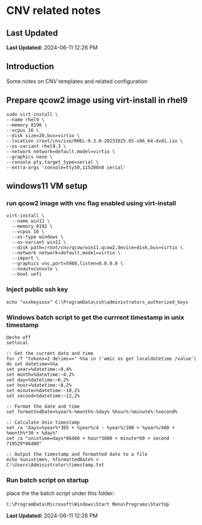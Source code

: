 CNV related notes
===========================================================
## Last Updated
**Last Updated:** 2024-06-11 12:26 PM

## Introduction
Some notes on CNV templates and related configuration

## Prepare qcow2 image using virt-install in rhel9
```
sudo virt-install \
--name rhel9 \
--memory 8196 \
--vcpus 16 \
--disk size=20,bus=virtio \
--location /root/cnv/iso/RHEL-9.3.0-20231025.65-x86_64-dvd1.iso \
--os-variant rhel9.3 \
--network network=default,model=virtio \
--graphics none \
--console pty,target_type=serial \
--extra-args 'console=ttyS0,115200n8 serial'

```

## windows11 VM setup

### run qcow2 image with vnc flag enabled using virt-install
```
virt-install \
  --name win11 \
  --memory 8192 \
  --vcpus 16 \
  --os-type windows \
  --os-variant win11 \
  --disk path=/root/cnv/qcow/win11.qcow2,device=disk,bus=virtio \
  --network network=default,model=virtio \
  --import \
  --graphics vnc,port=5988,listen=0.0.0.0 \
  --noautoconsole \
  --boot uefi
```

### Inject public ssh key
```
echo "xxxkeysxxx" C:\ProgramData\ssh\administrators_authorized_keys
```

### Windows batch script to get the currrent timestamp in unix timestamp

```
@echo off
setlocal

:: Get the current date and time
for /f "tokens=2 delims==" %%a in ('wmic os get localdatetime /value') do set datetime=%%a
set year=%datetime:~0,4%
set month=%datetime:~4,2%
set day=%datetime:~6,2%
set hour=%datetime:~8,2%
set minute=%datetime:~10,2%
set second=%datetime:~12,2%

:: Format the date and time
set formattedDate=%year%-%month%-%day% %hour%:%minute%:%second%

:: Calculate Unix timestamp
set /a "days=%year%*365 + %year%/4 - %year%/100 + %year%/400 + %month%*30 + %day%"
set /a "unixtime=days*86400 + hour*3600 + minute*60 + second - 719529*86400"

:: Output the timestamp and formatted date to a file
echo %unixtime%, %formattedDate% > C:\Users\Administrator\timestamp.txt
```
### Run batch script on startup
place the the batch script under this folder:
```
C:\ProgramData\Microsoft\Windows\Start Menu\Programs\StartUp
```



**Last Updated:** 2024-06-11 12:26 PM

